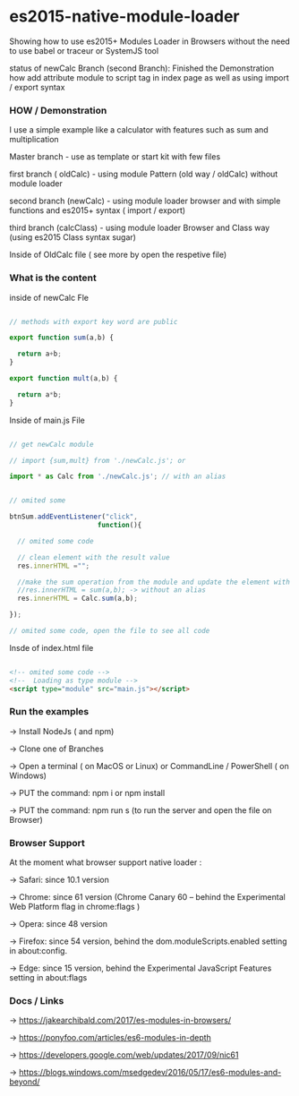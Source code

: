 # es2015-native-module-loader

Showing how to use es2015+ Modules Loader in Browsers without the need to use babel or traceur or SystemJS tool

status of newCalc Branch (second Branch): Finished the Demonstration how add attribute module to script tag in index page as well as using import / export syntax

### HOW /  Demonstration


I use a simple example like a calculator with features such as sum and multiplication

Master branch - use as template or start kit with few files

first branch ( oldCalc) - using module Pattern (old way / oldCalc) without module loader

second branch (newCalc) - using module loader browser and with simple functions and es2015+ syntax ( import / export)

third branch (calcClass) - using module loader Browser and Class way (using es2015 Class syntax sugar)

Inside of OldCalc file ( see more by open the respetive file)

### What is the content

inside of newCalc Fle

``` JavaScript

// methods with export key word are public

export function sum(a,b) {

  return a+b;
}

export function mult(a,b) {

  return a*b;
}

```

Inside of main.js File

```  JavaScript

// get newCalc module

// import {sum,mult} from './newCalc.js'; or

import * as Calc from './newCalc.js'; // with an alias


// omited some

btnSum.addEventListener("click",
                      function(){

  // omited some code

  // clean element with the result value
  res.innerHTML ="";

  //make the sum operation from the module and update the element with the result
  //res.innerHTML = sum(a,b); -> without an alias
  res.innerHTML = Calc.sum(a,b);

});

// omited some code, open the file to see all code

```

Insde of index.html file

``` HTML

<!-- omited some code -->
<!--  Loading as type module -->
<script type="module" src="main.js"></script>

```  

### Run the examples


-> Install NodeJs ( and npm)

-> Clone one of Branches

-> Open a terminal ( on MacOS or Linux) or CommandLine / PowerShell ( on Windows)

-> PUT the command: npm i or npm install

-> PUT the command: npm run s (to run the server and open the file on Browser)


### Browser Support

At the moment what browser support native loader :

-> Safari: since 10.1 version

-> Chrome: since 61 version (Chrome Canary 60 – behind the Experimental Web Platform flag in chrome:flags )

-> Opera: since 48  version

-> Firefox: since 54 version, behind the dom.moduleScripts.enabled setting in about:config.

-> Edge: since 15 version, behind the Experimental JavaScript Features setting in about:flags


### Docs / Links

-> https://jakearchibald.com/2017/es-modules-in-browsers/

-> https://ponyfoo.com/articles/es6-modules-in-depth

-> https://developers.google.com/web/updates/2017/09/nic61

-> https://blogs.windows.com/msedgedev/2016/05/17/es6-modules-and-beyond/
